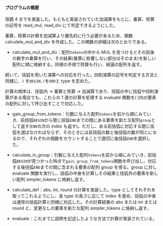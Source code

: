 #### プログラムの概要

宿題 4 までを実装した。もともと実装されていた加減算をもとに、乗算、除算の記号を read_mul, read_div にて判定できるようにした。

乗算、除算の計算を加減算より優先的に行う必要があるため、関数 calculate_mul_and_div を作成した。この関数の詳細は次のとおりである。

- calculate_mul_and_div：配列`tokens`の中から MUL を見つけるとその前後の数字の乗算を行い、その結果(乗算に影響しない部分はそのまま)を新しい配列に順に格納する。同様の手順で除算も行い、結論の配列を返す。

続いて、括弧を用いた演算への対応を行った。四則演算の記号を判定する方法と同様に、`(` を`BEGIN`、`)`を`END`と type を定めた。

計算の順序は、括弧内 -> 乗算と除算 -> 加減算であり、括弧の中に括弧や四則演算がある場合でも、これらの 1 連の計算を処理する evaluate 関数を( )内の要素の配列に対して呼び出すことで対応した。

- gain_group_from_tokens：引数に与えた配列`tokens`を前から順にみていき、前括弧`BEGIN`から閉じ括弧`END`までの間にある要素を新たな配列`group`として返す(`END`の次の index も返す)。ただし、ある前括弧に対応する閉じ括弧を選ばなければならず、そのときには前括弧の数と後括弧の数が同じになるので、それぞれの個数をカウントすることで適切に後括弧`END`を選択した。

- calculate_in_group：引数に与えた配列`tokens`を前から順にみていき、前括弧`BEGIN`が見つかった時点で`gain_group_from_tokens`関数を呼び出し、対応する後括弧`END`までの間に含まれる要素の配列 group を得る。group に対し evaluate 関数を実行し、括弧の中身を計算しその結果と括弧外の要素を新しい配列 simpler_tokens に格納し返す。

- calculate_def：abs, int, round の計算を実装した。type としてそれぞれを取ってこれるようにし、各 type の長さに応じて index を進め、括弧の中身は通常の括弧計算と同様に対応した。その計算結果の abs または int または round と、変更なしの要素を新たな配列 simpler_tokens に格納し返す。

- evaluate：これまでに説明を記述したような方法で計算が実装されている。

